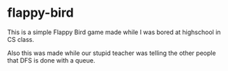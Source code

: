 # flappy-bird

This is a simple Flappy Bird game made while I was bored at highschool in CS class.

Also this was made while our stupid teacher was telling the other people that DFS is done with a queue.
